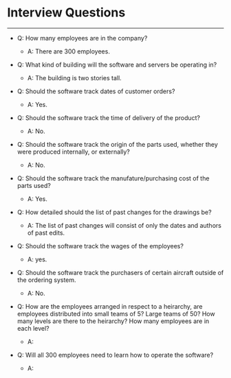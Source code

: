 # Interview Questions

***

- Q: How many employees are in the company?
  - A: There are 300 employees.
  
- Q: What kind of building will the software and servers be operating in?
  - A: The building is two stories tall.

- Q: Should the software track dates of customer orders?
  - A: Yes.

- Q: Should the software track the time of delivery of the product?
  - A: No.

- Q: Should the software track the origin of the parts used, whether they were produced internally, or externally?
  - A: No.

- Q: Should the software track the manufature/purchasing cost of the parts used?
  - A: Yes.

- Q: How detailed should the list of past changes for the drawings be?
  - A: The list of past changes will consist of only the dates and authors of past edits.

- Q: Should the software track the wages of the employees?
  - A: yes.

- Q: Should the software track the purchasers of certain aircraft outside of the ordering system.
  - A: No.

- Q: How are the employees arranged in respect to a heirarchy, are employees distributed into small teams of 5? Large teams of 50? How many levels are there to the heirarchy? How many employees are in each level?
  - A:

- Q: Will all 300 employees need to learn how to operate the software?
  - A:
